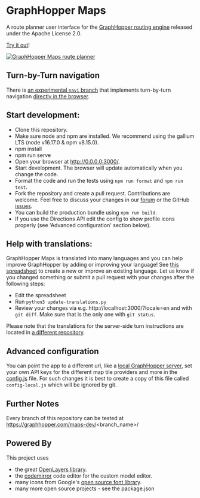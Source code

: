 # GraphHopper Maps

A route planner user interface for the [GraphHopper routing engine](https://github.com/graphhopper/graphhopper) released under the Apache License 2.0.

[Try it out](https://graphhopper.com/maps/)!

[![GraphHopper Maps route planner](https://www.graphhopper.com/wp-content/uploads/2023/03/gh-maps-202303.png)](https://graphhopper.com/maps/)

## Turn-by-Turn navigation

There is [an experimental `navi` branch](https://github.com/graphhopper/graphhopper-maps/tree/navi) that implements turn-by-turn navigation
[directly in the browser](https://navi.graphhopper.org).

## Start development:

 * Clone this repository.
 * Make sure node and npm are installed. We recommend using the gallium LTS (node v16.17.0 & npm v8.15.0).
 * npm install
 * npm run serve
 * Open your browser at http://0.0.0.0:3000/.
 * Start development. The browser will update automatically when you change the code.
 * Format the code and run the tests using `npm run format` and `npm run test`.
 * Fork the repository and create a pull request. Contributions are welcome. Feel free to discuss your changes in our
   [forum](https://discuss.graphhopper.com/) or the GitHub [issues](https://github.com/graphhopper/graphhopper-maps/issues).
 * You can build the production bundle using `npm run build`.
 * If you use the Directions API edit the config to show profile icons properly (see 'Advanced configuration' section below).

## Help with translations:

GraphHopper Maps is translated into many languages and you can help improve GraphHopper by adding or improving your language! See [this spreadsheet](https://docs.google.com/spreadsheets/d/18z00Rbt6QvLIkayEV9P89vW9oU0QbTVsjRk9nz1CeFY/edit#gid=0)
to create a new or improve an existing language. Let us know if you changed something or submit a pull request with your changes after the following steps:

 * Edit the spreadsheet
 * Run `python3 update-translations.py`
 * Review your changes via e.g. http://localhost:3000/?locale=en and with `git diff`. Make sure that is the only one with `git status`.
 
Please note that the translations for the server-side turn instructions are located in [a different repository](https://github.com/graphhopper/graphhopper/blob/master/docs/core/translations.md).

## Advanced configuration

You can point the app to a different url, like a [local GraphHopper server](https://github.com/graphhopper/graphhopper), 
set your own API keys for the different map tile providers and more in the [config.js](./config.js) file. For such changes it is
best to create a copy of this file called `config-local.js` which will be ignored by git.

## Further Notes

Every branch of this repository can be tested at https://graphhopper.com/maps-dev/<branch_name>/

## Powered By

This project uses

 * the great [OpenLayers library](https://openlayers.org/).
 * the [codemirror](https://codemirror.net/) code editor for the custom model editor.
 * many icons from Google's [open source font library](https://fonts.google.com/icons).
 * many more open source projects - see the package.json
